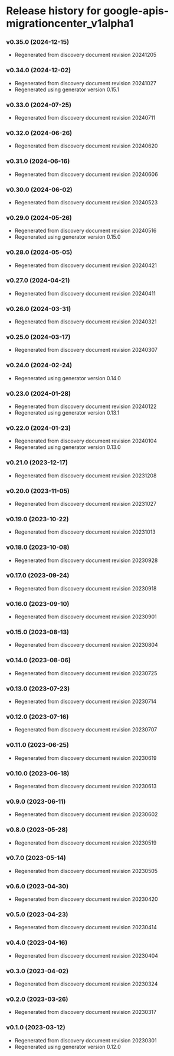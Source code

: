 # Release history for google-apis-migrationcenter_v1alpha1

### v0.35.0 (2024-12-15)

* Regenerated from discovery document revision 20241205

### v0.34.0 (2024-12-02)

* Regenerated from discovery document revision 20241027
* Regenerated using generator version 0.15.1

### v0.33.0 (2024-07-25)

* Regenerated from discovery document revision 20240711

### v0.32.0 (2024-06-26)

* Regenerated from discovery document revision 20240620

### v0.31.0 (2024-06-16)

* Regenerated from discovery document revision 20240606

### v0.30.0 (2024-06-02)

* Regenerated from discovery document revision 20240523

### v0.29.0 (2024-05-26)

* Regenerated from discovery document revision 20240516
* Regenerated using generator version 0.15.0

### v0.28.0 (2024-05-05)

* Regenerated from discovery document revision 20240421

### v0.27.0 (2024-04-21)

* Regenerated from discovery document revision 20240411

### v0.26.0 (2024-03-31)

* Regenerated from discovery document revision 20240321

### v0.25.0 (2024-03-17)

* Regenerated from discovery document revision 20240307

### v0.24.0 (2024-02-24)

* Regenerated using generator version 0.14.0

### v0.23.0 (2024-01-28)

* Regenerated from discovery document revision 20240122
* Regenerated using generator version 0.13.1

### v0.22.0 (2024-01-23)

* Regenerated from discovery document revision 20240104
* Regenerated using generator version 0.13.0

### v0.21.0 (2023-12-17)

* Regenerated from discovery document revision 20231208

### v0.20.0 (2023-11-05)

* Regenerated from discovery document revision 20231027

### v0.19.0 (2023-10-22)

* Regenerated from discovery document revision 20231013

### v0.18.0 (2023-10-08)

* Regenerated from discovery document revision 20230928

### v0.17.0 (2023-09-24)

* Regenerated from discovery document revision 20230918

### v0.16.0 (2023-09-10)

* Regenerated from discovery document revision 20230901

### v0.15.0 (2023-08-13)

* Regenerated from discovery document revision 20230804

### v0.14.0 (2023-08-06)

* Regenerated from discovery document revision 20230725

### v0.13.0 (2023-07-23)

* Regenerated from discovery document revision 20230714

### v0.12.0 (2023-07-16)

* Regenerated from discovery document revision 20230707

### v0.11.0 (2023-06-25)

* Regenerated from discovery document revision 20230619

### v0.10.0 (2023-06-18)

* Regenerated from discovery document revision 20230613

### v0.9.0 (2023-06-11)

* Regenerated from discovery document revision 20230602

### v0.8.0 (2023-05-28)

* Regenerated from discovery document revision 20230519

### v0.7.0 (2023-05-14)

* Regenerated from discovery document revision 20230505

### v0.6.0 (2023-04-30)

* Regenerated from discovery document revision 20230420

### v0.5.0 (2023-04-23)

* Regenerated from discovery document revision 20230414

### v0.4.0 (2023-04-16)

* Regenerated from discovery document revision 20230404

### v0.3.0 (2023-04-02)

* Regenerated from discovery document revision 20230324

### v0.2.0 (2023-03-26)

* Regenerated from discovery document revision 20230317

### v0.1.0 (2023-03-12)

* Regenerated from discovery document revision 20230301
* Regenerated using generator version 0.12.0

